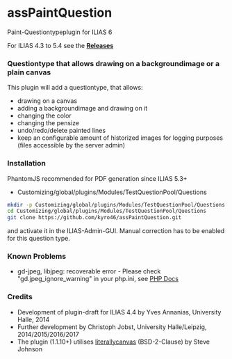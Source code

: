 # assPaintQuestion
Paint-Questiontypeplugin for ILIAS 6

For ILIAS 4.3 to 5.4 see the [**Releases**](https://github.com/kyro46/assPaintQuestion/releases)

### Questiontype that allows drawing on a backgroundimage or a plain canvas ###

This plugin will add a questiontype, that allows:
* drawing on a canvas
* adding a backgroundimage and drawing on it
* changing the color
* changing the pensize
* undo/redo/delete painted lines
* keep an configurable amount of historized images for logging purposes (files accessible by the server admin)

### Installation ###

PhantomJS recommended for PDF generation since ILIAS 5.3+

* Customizing/global/plugins/Modules/TestQuestionPool/Questions
```bash
mkdir -p Customizing/global/plugins/Modules/TestQuestionPool/Questions  
cd Customizing/global/plugins/Modules/TestQuestionPool/Questions
git clone https://github.com/kyro46/assPaintQuestion.git
```  
and activate it in the ILIAS-Admin-GUI. Manual correction has to be enabled for this question type.

### Known Problems ###

* gd-jpeg, libjpeg: recoverable error - Please check "gd.jpeg_ignore_warning" in your php.ini, see [PHP Docs](https://secure.php.net/manual/en/image.configuration.php)

### Credits ###
* Development of plugin-draft for ILIAS 4.4 by Yves Annanias, University Halle, 2014
* Further development by Christoph Jobst, University Halle/Leipzig, 2014/2015/2016/2017
* The plugin (1.1.10+) utilises [literallycanvas](https://github.com/literallycanvas/literallycanvas) (BSD-2-Clause) by Steve Johnson